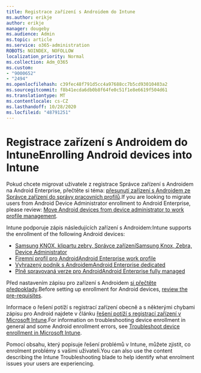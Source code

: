 ```yaml
---
title: Registrace zařízení s Androidem do Intune
ms.author: erikje
author: erikje
manager: dougeby
ms.audience: Admin
ms.topic: article
ms.service: o365-administration
ROBOTS: NOINDEX, NOFOLLOW
localization_priority: Normal
ms.collection: Adm_O365
ms.custom:
- "9000652"
- "2494"
ms.openlocfilehash: c39fec48f791d5cc4a97688cc7b5cd93010403a2
ms.sourcegitcommit: f8b41ecda6db0b8f64fe0c51f1e8e6619f504d61
ms.translationtype: MT
ms.contentlocale: cs-CZ
ms.lasthandoff: 10/28/2020
ms.locfileid: "48791251"
---
```

# <a name="enrolling-android-devices-into-intune"></a><span data-ttu-id="6f8ae-102">Registrace zařízení s Androidem do Intune</span><span class="sxs-lookup"><span data-stu-id="6f8ae-102">Enrolling Android devices into Intune</span></span>

<span data-ttu-id="6f8ae-103">Pokud chcete migrovat uživatele z registrace Správce zařízení s Androidem na Android Enterprise, přečtěte si téma: [přesunutí zařízení s Androidem ze Správce zařízení do správy pracovních profilů](https://docs.microsoft.com/mem/intune/enrollment/android-move-device-admin-work-profile).</span><span class="sxs-lookup"><span data-stu-id="6f8ae-103">If you are looking to migrate users from Android Device Administrator enrollment to Android Enterprise, please review: [Move Android devices from device administrator to work profile management](https://docs.microsoft.com/mem/intune/enrollment/android-move-device-admin-work-profile).</span></span>

<span data-ttu-id="6f8ae-104">Intune podporuje zápis následujících zařízení s Androidem:</span><span class="sxs-lookup"><span data-stu-id="6f8ae-104">Intune supports the enrollment of the following Android devices:</span></span>  

- [<span data-ttu-id="6f8ae-105">Samsung KNOX, klipartu zebry, Správce zařízení</span><span class="sxs-lookup"><span data-stu-id="6f8ae-105">Samsung Knox, Zebra, Device Administrator</span></span>](https://docs.microsoft.com/mem/intune/enrollment/android-enroll-device-administrator)
- [<span data-ttu-id="6f8ae-106">Firemní profil pro Android</span><span class="sxs-lookup"><span data-stu-id="6f8ae-106">Android Enterprise work profile</span></span>](https://docs.microsoft.com/mem/intune/enrollment/android-enterprise-overview)
- [<span data-ttu-id="6f8ae-107">Vyhrazený podnik s Androidem</span><span class="sxs-lookup"><span data-stu-id="6f8ae-107">Android Enterprise dedicated</span></span>](https://docs.microsoft.com/mem/intune/enrollment/android-dedicated-devices-fully-managed-enroll)
- [<span data-ttu-id="6f8ae-108">Plně spravovaná verze pro Android</span><span class="sxs-lookup"><span data-stu-id="6f8ae-108">Android Enterprise fully managed</span></span>](https://docs.microsoft.com/mem/intune/enrollment/android-fully-managed-enroll)

<span data-ttu-id="6f8ae-109">Před nastavením zápisu pro zařízení s Androidem [si přečtěte předpoklady](https://docs.microsoft.com/intune/enrollment/android-enroll).</span><span class="sxs-lookup"><span data-stu-id="6f8ae-109">Before setting up enrollment for Android devices, [review the pre-requisites](https://docs.microsoft.com/intune/enrollment/android-enroll).</span></span>  

<span data-ttu-id="6f8ae-110">Informace o řešení potíží s registrací zařízení obecně a s některými chybami zápisu pro Android najdete v článku [řešení potíží s registrací zařízení v Microsoft Intune](https://docs.microsoft.com/mem/intune/enrollment/troubleshoot-android-enrollment).</span><span class="sxs-lookup"><span data-stu-id="6f8ae-110">For information on troubleshooting device enrollment in general and some Android enrollment errors, see [Troubleshoot device enrollment in Microsoft Intune](https://docs.microsoft.com/mem/intune/enrollment/troubleshoot-android-enrollment).</span></span>

<span data-ttu-id="6f8ae-111">Pomocí obsahu, který popisuje řešení problémů v Intune, můžete zjistit, co enrolment problémy s vašimi uživateli.</span><span class="sxs-lookup"><span data-stu-id="6f8ae-111">You can also use the content describing the Intune Troubleshooting blade to help identify what enrolment issues your users are experiencing.</span></span>
